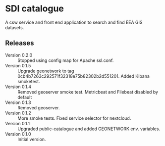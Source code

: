 # SDI catalogue

A csw service and front end application to search and find EEA GIS datasets.

## Releases

<dl>
  <dt>Version 0.2.0</dt>
  <dd>Stopped using config map for Apache ssl.conf.</dd>

  <dt>Version 0.1.5</dt>
  <dd>Upgrade geonetwork to tag 0cb4b7263c292571f32318e75b82302b2d551201.
      Added Kibana smoketest.</dd>

  <dt>Version 0.1.4</dt>
  <dd>Removed geoserver smoke test. Metricbeat and Filebeat disabled by default</dd>

  <dt>Version 0.1.3</dt>
  <dd>Removed geoserver.</dd>

  <dt>Version 0.1.2</dt>
  <dd>More smoke tests. Fixed service selector for nextcloud.</dd>

  <dt>Version 0.1.1</dt>
  <dd>Upgraded public-catalogue and added GEONETWORK env. variables.</dd>

  <dt>Version 0.1.0</dt>
  <dd>Initial version.</dd>

</dl>


